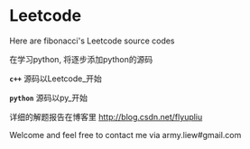 Leetcode
========

Here are fibonacci's Leetcode source codes

在学习python, 将逐步添加python的源码

__`c++`__  源码以Leetcode_开始

__`python`__ 源码以py_开始

详细的解题报告在博客里 http://blog.csdn.net/flyupliu

Welcome and feel free to contact me via army.liew#gmail.com
